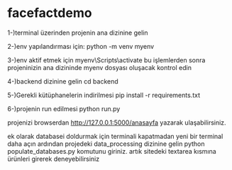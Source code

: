 # facefactdemo
1-)terminal üzerinden projenin ana dizinine gelin

2-)env yapılandırması için:
python -m venv myenv

3-)env aktif etmek için
myenv\Scripts\activate
bu işlemlerden sonra projeninizin ana dizininde myenv dosyası oluşacak kontrol edin

4-)backend dizinine gelin
cd backend

5-)Gerekli kütüphanelerin indirilmesi
pip install -r requirements.txt

6-)projenin run edilmesi
python run.py

projenizi browserdan http://127.0.0.1:5000/anasayfa yazarak ulaşabilirsiniz.

ek olarak
databasei doldurmak için terminali kapatmadan yeni bir terminal daha açın ardından projedeki data_processing dizinine gelin
python populate_databases.py
komutunu giriniz.
artık sitedeki textarea kısmına ürünleri girerek deneyebilirsiniz

